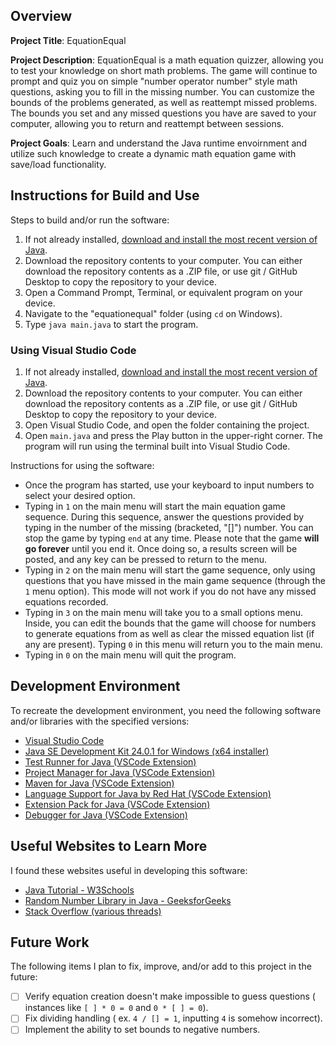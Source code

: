 ## Overview

**Project Title**: EquationEqual

**Project Description**: EquationEqual is a math equation quizzer, allowing you to test your knowledge on short math problems. The game will continue to prompt and quiz you on simple "number operator number" style math questions, asking you to fill in the missing number. You can customize the bounds of the problems generated, as well as reattempt missed problems. The bounds you set and any missed questions you have are saved to your computer, allowing you to return and reattempt between sessions.

**Project Goals**: Learn and understand the Java runtime envoirnment and utilize such knowledge to create a dynamic math equation game with save/load functionality.

## Instructions for Build and Use

Steps to build and/or run the software:

1. If not already installed, [download and install the most recent version of Java](https://www.java.com/en/download/windows_manual.jsp).
2. Download the repository contents to your computer. You can either download the repository contents as a .ZIP file, or use git / GitHub Desktop to copy the repository to your device.
3. Open a Command Prompt, Terminal, or equivalent program on your device.
4. Navigate to the "equationequal" folder (using `cd` on Windows).
5. Type `java main.java` to start the program.

### Using Visual Studio Code
1. If not already installed, [download and install the most recent version of Java](https://www.java.com/en/download/windows_manual.jsp).
2. Download the repository contents to your computer. You can either download the repository contents as a .ZIP file, or use git / GitHub Desktop to copy the repository to your device.
3. Open Visual Studio Code, and open the folder containing the project.
4. Open `main.java` and press the Play button in the upper-right corner. The program will run using the terminal built into Visual Studio Code.

Instructions for using the software:

* Once the program has started, use your keyboard to input numbers to select your desired option. 
* Typing in `1` on the main menu will start the main equation game sequence. During this sequence, answer the questions provided by typing in the number of the missing (bracketed, "[]") number. You can stop the game by typing `end` at any time. Please note that the game **will go forever** until you end it. Once doing so, a results screen will be posted, and any key can be pressed to return to the menu.
* Typing in `2` on the main menu will start the game sequence, only using questions that you have missed in the main game sequence (through the `1` menu option). This mode will not work if you do not have any missed equations recorded.
* Typing in `3` on the main menu will take you to a small options menu. Inside, you can edit the bounds that the game will choose for numbers to generate equations from as well as clear the missed equation list (if any are present). Typing `0` in this menu will return you to the main menu.
* Typing in `0` on the main menu will quit the program.

## Development Environment 

To recreate the development environment, you need the following software and/or libraries with the specified versions:

* [Visual Studio Code](https://code.visualstudio.com/)
* [Java SE Development Kit 24.0.1 for Windows (x64 installer)](https://www.oracle.com/java/technologies/downloads/?er=221886#jdk24-windows)
* [Test Runner for Java (VSCode Extension)](https://marketplace.visualstudio.com/items/?itemName=vscjava.vscode-java-test)
* [Project Manager for Java (VSCode Extension)](https://marketplace.visualstudio.com/items/?itemName=vscjava.vscode-java-dependency)
* [Maven for Java (VSCode Extension)](https://marketplace.visualstudio.com/items/?itemName=vscjava.vscode-maven)
* [Language Support for Java by Red Hat (VSCode Extension)](https://marketplace.visualstudio.com/items/?itemName=redhat.java)
* [Extension Pack for Java (VSCode Extension)](https://marketplace.visualstudio.com/items/?itemName=vscjava.vscode-java-pack) 
* [Debugger for Java (VSCode Extension)](https://marketplace.visualstudio.com/items/?itemName=vscjava.vscode-java-debug) 

## Useful Websites to Learn More

I found these websites useful in developing this software:

* [Java Tutorial - W3Schools](https://www.w3schools.com/java/default.asp)
* [Random Number Library in Java - GeeksforGeeks](https://www.geeksforgeeks.org/generating-random-numbers-in-java/)
* [Stack Overflow (various threads)](https://stackoverflow.com/questions)

## Future Work

The following items I plan to fix, improve, and/or add to this project in the future:

* [ ] Verify equation creation doesn't make impossible to guess questions ( instances like `[ ] * 0 = 0` and `0 * [ ] = 0`).
* [ ] Fix dividing handling ( ex. `4 / [] = 1`, inputting `4` is somehow incorrect).
* [ ] Implement the ability to set bounds to negative numbers.